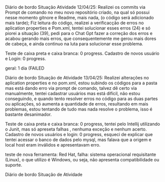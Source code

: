 Diário de bordo Situação Atividade 12/04/25:
Realizei os commits via Prompt de comando no meu novo repositório criado, na qual só possui nesse momento gitnore e Readme, mais nada, (o código será adicionado mais tarde); Fiz leitura do código, realizei a verificacção de erros no aplication properties e Pom.xml, tentei solucionar esses erros (24) e só piorei a situação (39), pedi para o Chat Gpt fazer a correção dos erros e acabou gerando mais erros, que consequentemente me gerou mais dores de cabeça, e ainda continuo na luta para solucionar esse problema.

Teste de caixa preta e caixa branca: 0 progress.
Cadastro de novos usuário e Login: 0 progress.

geral: 1 dia (FAILED

Diário de bordo Situação de Atividade 13/04/25:
Realizei alterações no aplication properties e no pom.xml, estou subindo os códigos para a pasta mas está dando erro via prompt de comando, talvez dê certo via manualmente, tentei cadastrar usuários mas está difícil, não estou conseguindo, e quando tento resolver erros no código para as duas partes ou aplicações, só aumenta a quantidade de erros, resultando em mais problemas, estou tentando de tudo mas nada resolve o problema, isso é bastante desanimador.

Teste de caixa preta e caixa branca: 0 progress, tentei pelo Intellij utilizando o Junit, mas só apreseta falhas , nenhuma exceção e nenhum acerto.
Cadastro de novos usuários e login: 0 progress, esqueci de explicar que tentei acessar o banco de dados pelo mysql, mas falava que a origem e local host eram inválidos e apresentavam erro.

teste de nova ferramenta: Red Hat, falha: sistema operacional requisitante (Linux), o que utilizo é Windows, ou seja, não apresenta compatibilidade ou suporte.

Diário de bordo Situação de Atividade
